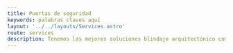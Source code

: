 ```yaml
---
title: Puertas de seguridad
keywords: palabras claves aquí
layout: '../../layouts/Services.astro'
route: services
description: Tenemos las mejores soluciones blindaje arquitectónico como puertas reforzadas de seguridad que se ajustan a las necesidades de protección de cada cliente sin importar el sector en el que sea requerido.
---
```

